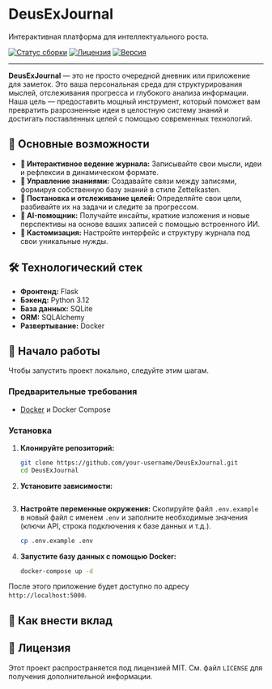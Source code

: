 # DeusExJournal

Интерактивная платформа для интеллектуального роста.

[![Статус сборки](https://img.shields.io/github/actions/workflow/status/your-username/DeusExJournal/main.yml?branch=main)](https://github.com/your-username/DeusExJournal/actions)
[![Лицензия](https://img.shields.io/github/license/your-username/DeusExJournal)](LICENSE)
[![Версия](https://img.shields.io/github/v/release/your-username/DeusExJournal)](https://github.com/your-username/DeusExJournal/releases)

---

**DeusExJournal** — это не просто очередной дневник или приложение для заметок. Это ваша персональная среда для структурирования мыслей, отслеживания прогресса и глубокого анализа информации. Наша цель — предоставить мощный инструмент, который поможет вам превратить разрозненные идеи в целостную систему знаний и достигать поставленных целей с помощью современных технологий.

## 🚀 Основные возможности

*   **🧠 Интерактивное ведение журнала:** Записывайте свои мысли, идеи и рефлексии в динамическом формате.
*   **🔗 Управление знаниями:** Создавайте связи между записями, формируя собственную базу знаний в стиле Zettelkasten.
*   **🎯 Постановка и отслеживание целей:** Определяйте свои цели, разбивайте их на задачи и следите за прогрессом.
*   **🤖 AI-помощник:** Получайте инсайты, краткие изложения и новые перспективы на основе ваших записей с помощью встроенного ИИ.
*   **🎨 Кастомизация:** Настройте интерфейс и структуру журнала под свои уникальные нужды.

## 🛠️ Технологический стек

*   **Фронтенд:** Flask
*   **Бэкенд:** Python 3.12
*   **База данных:** SQLite
*   **ORM:** SQLAlchemy
*   **Развертывание:** Docker

## 🏁 Начало работы

Чтобы запустить проект локально, следуйте этим шагам.

### Предварительные требования

*   [Docker](https://www.docker.com/) и Docker Compose

### Установка

1.  **Клонируйте репозиторий:**
    ```bash
    git clone https://github.com/your-username/DeusExJournal.git
    cd DeusExJournal
    ```

2.  **Установите зависимости:**
    ```bash

    ```

3.  **Настройте переменные окружения:**
    Скопируйте файл `.env.example` в новый файл с именем `.env` и заполните необходимые значения (ключи API, строка подключения к базе данных и т.д.).
    ```bash
    cp .env.example .env
    ```

4.  **Запустите базу данных с помощью Docker:**
    ```bash
    docker-compose up -d
    ```


После этого приложение будет доступно по адресу `http://localhost:5000`.

## 🤝 Как внести вклад


## 📄 Лицензия

Этот проект распространяется под лицензией MIT. См. файл `LICENSE` для получения дополнительной информации.
